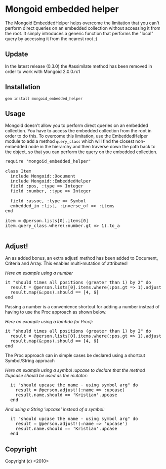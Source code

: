 # Mongoid embedded helper #

The Mongoid EmbeddedHelper helps overcome the limitation that you can't perform direct queries on an embedded collection without accessing it from the root.
It simply introduces a generic function that performs the "local" query by accessing it from the nearest root ;)

## Update

In the latest release (0.3.0) the #assimilate method has been removed in order to work with Mongoid 2.0.0.rc1

## Installation ##  

<code>gem install mongoid_embedded_helper</code>

## Usage ##

Mongoid doesn't allow you to perform direct queries on an embedded collection. You have to access the embedded collection from the root in order to do this.
To overcome this limitation, use the EmbeddedHelper module to add a method <code>query_class</code> which will find the closest non-embedded node in the hierarchy and
then traverse down the path back to the object, so that you can perform the query on the embedded collection.

<pre>
require 'mongoid_embedded_helper'

class Item
  include Mongoid::Document      
  include Mongoid::EmbeddedHelper
  field :pos, :type => Integer  
  field :number, :type => Integer  
  
  field :assoc, :type => Symbol
  embedded_in :list, :inverse_of => :items   
end

item = @person.lists[0].items[0]
item.query_class.where(:number.gt => 1).to_a  
  
</pre>

## Adjust!

An as added bonus, an extra adjust! method has been added to Document, Criteria and Array. This enables multi-mutation of attributes!

*Here an example using a number*
<pre>
it "should times all positions (greater than 1) by 2" do
  result = @person.lists[0].items.where(:pos.gt => 1).adjust!(:pos => lambda {|e| e * 2})
  result.map(&:pos).should == [4, 6]
end
</pre>

Passing a number is a convenience shortcut for adding a number instead of having to use the Proc approach as shown below.

*Here an example using a lambda (or Proc):*
<pre>
it "should times all positions (greater than 1) by 2" do
  result = @person.lists[0].items.where(:pos.gt => 1).adjust!(:pos => lambda {|e| e * 2})
  result.map(&:pos).should == [4, 6]
end
</pre>

The Proc approach can in simple cases be declared using a shortcut Symbol/String approach 

*Here an example using a symbol :upcase to declare that the method #upcase should be used as the mutator:*
<pre>
  it "should upcase the name - using symbol arg" do      
    result = @person.adjust!(:name => :upcase)
    result.name.should == 'Kristian'.upcase
  end
</pre>

*And using a String 'upcase' instead of a symbol:*
<pre>
  it "should upcase the name - using symbol arg" do      
    result = @person.adjust!(:name => 'upcase')
    result.name.should == 'Kristian'.upcase
  end
</pre>


## Copyright ##

Copyright (c) <2010> <Kristian Mandrup>